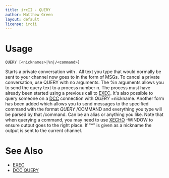 ```yaml
---
title: ircII - QUERY
author: Matthew Green
layout: default
license: ircii
---
```


# Usage
`QUERY [<nicknames>|%n|/<command>]`

  Starts a private conversation with <nicknames>.  All text you
  type that would normally be sent to your channel now goes to
  <nicknames> in the form of MSGs.  To cancel a private
  conversation, use QUERY with no arguments.  The %n arguments
  allows you to send the query text to a process number n.  The
  process must have already been started using a previous call
  to [EXEC](./exec.html).  It's also possible to query someone on a
  [DCC](./dcc/index.html) connection with  *QUERY* =nickname.
  Another form has been added which allows you to send messages to
  the specified command with the format *QUERY* /COMMAND
  and everything you type will be parsed by that /command.  Can be
  an alias or anything you like. Note that when querying a command,
  you may need to use [XECHO](./xecho.html) -WINDOW to ensure output goes to the 
  right place.
  If "*" is given as a nickname the output is sent to the current
  channel.

# See Also
*  [EXEC](./exec.html)
*  [DCC QUERY](./dcc/query.html)

